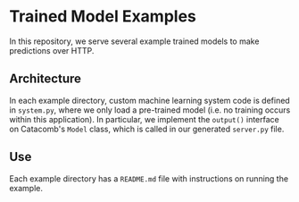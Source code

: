 # Trained Model Examples

In this repository, we serve several example trained models to make predictions over HTTP.


## Architecture
In each example directory, custom machine learning system code is defined in `system.py`, where we only load a pre-trained model (i.e. no training occurs within this application). In particular, we implement the `output()` interface on Catacomb's `Model` class, which is called in our generated `server.py` file.

## Use
Each example directory has a `README.md` file with instructions on running the example.

